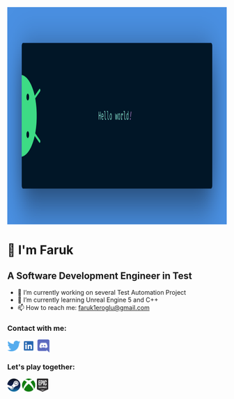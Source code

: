 

<img src="https://github.com/afse2/afse2/blob/main/banner.png" height="500" > 

# :vulcan_salute: I'm Faruk 
## A Software Development Engineer in Test


- 🔭 I’m currently working on several Test Automation Project
- 🌱 I’m currently learning Unreal Engine 5 and C++
- 📫 How to reach me: faruk1eroglu@gmail.com

### Contact with me:

<p align="left">
<a href="http://twitter.com/afse0" target="blank"><img align="center" src="https://github.com/afse2/afse2/blob/main/twitter%20(2).png" title = "Twitter" alt="" height="30" /></a>
<a href="https://www.linkedin.com/in/faruk-eroglu/" target="blank"><img align="center" src="https://github.com/afse2/afse2/blob/main/linkedin.png" alt="" height="30" /></a>
<a href=" " target="blank"><img align="center" src="https://github.com/afse2/afse2/blob/main/discord.png" height="30" /></a>

</p>

### Let's play together:
<a href=" " target="blank"><img align="center" src="https://github.com/afse2/afse2/blob/main/Steam.png" height="30" /></a> 
<a href=" " target="blank"><img align="center" src="https://github.com/afse2/afse2/blob/main/Xbox.png" height="30" /></a>
<a href=" " target="blank"><img align="center" src="https://github.com/afse2/afse2/blob/main/epicGames.png" height="30" /></a>

